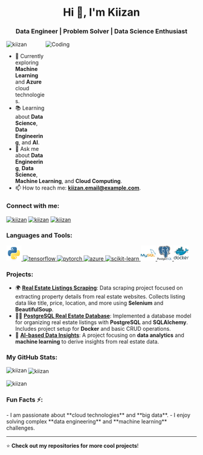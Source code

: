<h1 align="center">Hi 👋, I'm Kiizan</h1>
<h3 align="center">Data Engineer | Problem Solver | Data Science Enthusiast</h3>

<img align="right" alt="Coding" width="400" height="350" src="https://i.postimg.cc/nr00H6GB/artificial-intelligence-landing-page-23-2148337739.png">

<p align="left"> <img src="https://komarev.com/ghpvc/?username=kiizan&label=Profile%20views&color=0e75b6&style=flat" alt="kiizan" /> </p>

- 🌱 Currently exploring **Machine Learning** and **Azure** cloud technologies.
- 📚 Learning about **Data Science**, **Data Engineering**, and **AI**.
- 💬 Ask me about **Data Engineering**, **Data Science**, **Machine Learning**, and **Cloud Computing**.
- 📫 How to reach me: **kiizan.email@example.com**.

<h3 align="left">Connect with me:</h3>
<p align="left">
  <a href="https://linkedin.com/in/kiizan" target="blank"><img align="center" src="https://raw.githubusercontent.com/rahuldkjain/github-profile-readme-generator/master/src/images/icons/Social/linked-in-alt.svg" alt="kiizan" height="30" width="40" /></a>
  <a href="https://twitter.com/kiizan" target="blank"><img align="center" src="https://raw.githubusercontent.com/rahuldkjain/github-profile-readme-generator/master/src/images/icons/Social/twitter.svg" alt="kiizan" height="30" width="40" /></a>
  <a href="https://medium.com/@kiizan" target="blank"><img align="center" src="https://raw.githubusercontent.com/rahuldkjain/github-profile-readme-generator/master/src/images/icons/Social/medium.svg" alt="kiizan" height="30" width="40" /></a>
</p>

<h3 align="left">Languages and Tools:</h3>
<p align="left">
  <a href="https://www.python.org" target="_blank" rel="noreferrer"> <img src="https://raw.githubusercontent.com/devicons/devicon/master/icons/python/python-original.svg" alt="python" width="40" height="40"/> </a>
  <a href="https://www.tensorflow.org/" target="_blank" rel="noreferrer"> <img src="https://www.vectorlogo.zone/logos/tensorflow/tensorflow-icon.svg" alt="tensorflow" width="40" height="40"/> </a>
  <a href="https://pytorch.org" target="_blank" rel="noreferrer"> <img src="https://upload.wikimedia.org/wikipedia/commons/c/cf/PyTorch_logo_icon.png" alt="pytorch" width="40" height="40"/> </a>
  <a href="https://azure.microsoft.com/en-us/" target="_blank" rel="noreferrer"> <img src="https://upload.wikimedia.org/wikipedia/commons/4/47/Microsoft_Azure_Logo.svg" alt="azure" width="40" height="40"/> </a>
  <a href="https://scikit-learn.org/" target="_blank" rel="noreferrer"> <img src="https://upload.wikimedia.org/wikipedia/commons/0/05/Scikit_learn_logo_small.svg" alt="scikit-learn" width="40" height="40"/> </a>
  <a href="https://www.mysql.com/" target="_blank" rel="noreferrer"> <img src="https://raw.githubusercontent.com/devicons/devicon/master/icons/mysql/mysql-original-wordmark.svg" alt="mysql" width="40" height="40"/> </a>
  <a href="https://www.postgresql.org/" target="_blank" rel="noreferrer"> <img src="https://raw.githubusercontent.com/devicons/devicon/master/icons/postgresql/postgresql-original-wordmark.svg" alt="postgresql" width="40" height="40"/> </a>
  <a href="https://www.docker.com/" target="_blank" rel="noreferrer"> <img src="https://raw.githubusercontent.com/devicons/devicon/master/icons/docker/docker-original-wordmark.svg" alt="docker" width="40" height="40"/> </a>
</p>

<h3 align="left">Projects:</h3>

- 🌍 **[Real Estate Listings Scraping](https://github.com/kiizan/real-estate-listings-scraping)**: Data scraping project focused on extracting property details from real estate websites. Collects listing data like title, price, location, and more using **Selenium** and **BeautifulSoup**.
- 🧑‍💻 **[PostgreSQL Real Estate Database](https://github.com/kiizan/real-estate-database)**: Implemented a database model for organizing real estate listings with **PostgreSQL** and **SQLAlchemy**. Includes project setup for **Docker** and basic CRUD operations.
- 🤖 **[AI-based Data Insights](https://github.com/kiizan/ai-based-data-insights)**: A project focusing on **data analytics** and **machine learning** to derive insights from real estate data.

<h3 align="left">My GitHub Stats:</h3>
<p><img align="left" src="https://github-readme-stats.vercel.app/api/top-langs?username=kiizan&show_icons=true&locale=en&layout=compact" alt="kiizan" /></p>

<p>&nbsp;<img align="center" src="https://github-readme-stats.vercel.app/api?username=kiizan&show_icons=true&locale=en" alt="kiizan" /></p>

<p><img align="center" src="https://github-readme-streak-stats.herokuapp.com/?user=kiizan&" alt="kiizan" /></p>

<h3 align="left">Fun Facts ⚡:</h3>
- I am passionate about **cloud technologies** and **big data**.
- I enjoy solving complex **data engineering** and **machine learning** challenges.

---

⭐ **Check out my repositories for more cool projects**!
